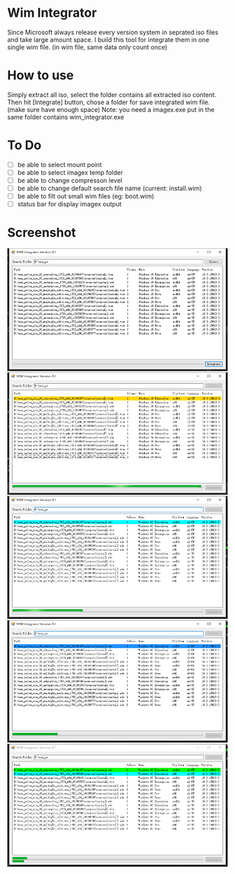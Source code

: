 # Wim Integrator
Since Microsoft always release every version system in seprated iso files and take large amount space.
I build this tool for integrate them in one single wim file. (in wim file, same data only count once)

# How to use
Simply extract all iso, select the folder contains all extracted iso content. Then hit [Integrate] button, chose a folder for save integrated wim file. (make sure have enough space)
Note: you need a imagex.exe put in the same folder contains wim_integrator.exe

# To Do
- [ ] be able to select mount point
- [ ] be able to select imagex temp folder
- [ ] be able to change compresson level
- [ ] be able to change default search file name (current: install.wim)
- [ ] be able to filt out small wim files (eg: boot.wim)
- [ ] status bar for display imagex output

# Screenshot
![wim_integrator_0](https://raw.githubusercontent.com/424778940z/wim_integrator/master/screenshot/wim_integrator_0.png)
![wim_integrator_1](https://raw.githubusercontent.com/424778940z/wim_integrator/master/screenshot/wim_integrator_1.png)
![wim_integrator_2](https://raw.githubusercontent.com/424778940z/wim_integrator/master/screenshot/wim_integrator_2.png)
![wim_integrator_3](https://raw.githubusercontent.com/424778940z/wim_integrator/master/screenshot/wim_integrator_3.png)
![wim_integrator_4](https://raw.githubusercontent.com/424778940z/wim_integrator/master/screenshot/wim_integrator_4.png)